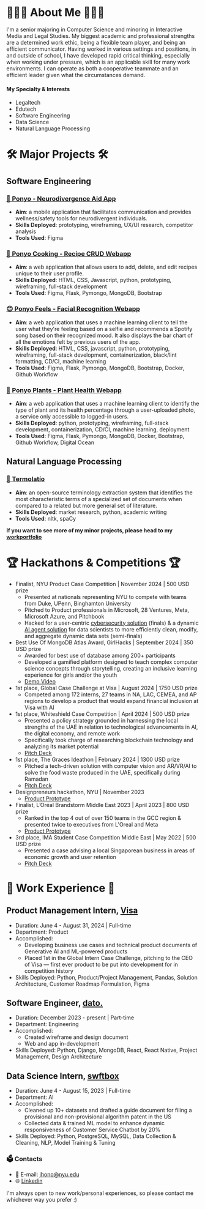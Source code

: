 # 👩🏻‍💻 About Me 👩🏻‍💻
I'm a senior majoring in Computer Science and minoring in Interactive Media and Legal Studies. My biggest academic and professional strengths are a determined work ethic, being a flexible team player, and being an efficient communicator. Having worked in various settings and positions, in and outside of school, I have developed rapid critical thinking, especially when working under pressure, which is an applicable skill for many work environments. I can operate as both a cooperative teammate and an efficient leader given what the circumstances demand. 

#### My Specialty & Interests
- Legaltech
- Edutech
- Software Engineering
- Data Science
- Natural Language Processing

# 🛠️ Major Projects 🛠️
## Software Engineering
### [🧠 Ponyo - Neurodivergence Aid App](https://github.com/jk021227/workportfolio/tree/main/Ponyo%20-%20Neurodivergence%20Aid)
* __Aim__: a mobile application that facilitates communication and provides wellness/safety tools for neurodivergent individuals.
* __Skills Deployed__: prototyping, wireframing, UX/UI research, competitor analysis
* __Tools Used__: Figma

### [🍲 Ponyo Cooking - Recipe CRUD Webapp](https://github.com/jk021227/workportfolio/tree/main/Ponyo%20Cooking%20-%20Recipe%20webapp)
* __Aim__: a web application that allows users to add, delete, and edit recipes unique to their user profile.
* __Skills Deployed__: HTML, CSS, Javascript, python, prototyping, wireframing, full-stack development
* __Tools Used__: Figma, Flask, Pymongo, MongoDB, Bootstrap

### [😊 Ponyo Feels - Facial Recognition Webapp](https://github.com/jk021227/workportfolio/tree/main/Ponyo%20Feels%20-%20Containerized%20App%20w%3A%20Machine%20Learning%20Client)
* __Aim__: a web application that uses a machine learning client to tell the user what they're feeling based on a selfie and recommends a Spotify song based on their recognized mood. It also displays the bar chart of all the emotions felt by previous users of the app.
* __Skills Deployed__: HTML, CSS, javascript, python, prototyping, wireframing, full-stack development, containerization, black/lint formatting, CD/CI, machine learning
* __Tools Used__: Figma, Flask, Pymongo, MongoDB, Bootstrap, Docker, Github Workflow

### [🌱 Ponyo Plants - Plant Health Webapp](https://github.com/jk021227/workportfolio/tree/main/Ponyo%20Plants%20-%20ML%20Droplet)
* __Aim__: a web application that uses a machine learning client to identify the type of plant and its health percentage through a user-uploaded photo, a service only accessible to logged-in users. 
* __Skills Deployed__: python, prototyping, wireframing, full-stack development, containerization, CD/CI, machine learning, deployment
* __Tools Used__: Figma, Flask, Pymongo, MongoDB, Docker, Bootstrap, Github Workflow, Digital Ocean

## Natural Language Processing
### [🤖 Termolatío](https://github.com/levith-andrade-cuellar/termolatio/tree/0a01799370c08bd3f9d7497f19eb185f9ee05101)
* __Aim__: an open-source terminology extraction system that identifies the most characteristic terms of a specialized set of documents when compared to a related but more general set of literature.
* __Skills Deployed__: market research, python, academic writing
* __Tools Used__: nltk, spaCy

**If you want to see more of my minor projects, please head to my [workportfolio](https://github.com/jk021227/workportfolio)**

# 🏆 Hackathons & Competitions 🏆
- Finalist, NYU Product Case Competition | November 2024 | 500 USD prize
  - Presented at nationals representing NYU to compete with teams from Duke, UPenn,  Binghamton University
  - Pitched to Product professionals in Microsoft, 28 Ventures, Meta, Microsoft Azure, and Pitchbook
  - Hacked for a user-centric [cybersecurity solution](https://drive.google.com/file/d/1rUq2hNG_M3q8spSqcEn1BcfLM-bkpc7A/view?usp=sharing) (finals) & a dynamic [AI agent solution](https://drive.google.com/file/d/1-2WoQ4paLdyzgfqQLMfDxAq7kstHLgMw/view?usp=sharing) for data scientists to more efficiently clean, modify, and aggregate dynamic data sets (semi-finals) 
- Best Use Of MongoDB Atlas Award, GirlHacks | September 2024 | 350 USD prize
  - Awarded for best use of database among 200+ participants
  - Developed a gamified platform designed to teach complex computer science concepts through storytelling, creating an inclusive learning experience for girls and/or the youth
  - [Demo Video](https://drive.google.com/file/d/1GTI-orHC-6ktGU6Ao4TB587ImI84Xhr0/view)
- 1st place, Global Case Challenge at Visa | August 2024 | 1750 USD prize
  - Competed among 172 interns, 27 teams in NA, LAC, CEMEA, and AP regions to develop a product that would expand financial inclusion at Visa with AI
- 1st place, Whiteshield Case Competition | April 2024 | 500 USD prize
  - Presented a policy strategy grounded in harnessing the local strengths of the UAE in relation to technological advancements in AI, the digital economy, and remote work
  - Specifically took charge of researching blockchain technology and analyzing its market potential
  - [Pitch Deck](https://docs.google.com/presentation/d/1LRlI22_kVX4vZLSB8_KDPnuYyC0m0z68ndGtAFkRHY8/edit?usp=sharing)
- 1st place, The Graces Ideathon | February 2024 | 1300 USD prize
  - Pitched a tech-driven solution with computer vision and AR/VR/AI to solve the food waste produced in the UAE, specifically during Ramadan
  - [Pitch Deck](https://docs.google.com/presentation/d/1ZfTexEnj61XBPL9MDHbBtolPAZrufenuQWh3E7vuFMs/edit?usp=sharing)
- Designpreneurs hackathon, NYU | November 2023
  - [Product Prototype](https://www.figma.com/proto/qkICTwOEjRpVjolrwIsEjy/Habi?node-id=20-11038&starting-point-node-id=20%3A11038&mode=design&t=xDMb8SHmQJBjyzfm-1)
- Finalist, L’Oréal Brandstorm Middle East 2023 | April 2023 | 800 USD prize
  - Ranked in the top 4 out of over 150 teams in the GCC region & presented twice to executives from L'Oreal and Meta
  - [Product Prototype](https://www.figma.com/proto/yDdkaIrbXjzZprXZil3sYa/Loreal?type=design&node-id=223-2&scaling=scale-down&page-id=0%3A1&starting-point-node-id=223%3A2&show-proto-sidebar=1)
- 3rd place, IMA Student Case Competition Middle East | May 2022 | 500 USD prize
  - Presented a case advising a local Singaporean business in areas of economic growth and user retention 
  - [Pitch Deck](https://docs.google.com/presentation/d/1LUkWI9RbDt2csNOSsCo-aPYvB_qGfqwrYS0xgfFaKzE/edit?usp=sharing)
 
# 💼 Work Experience 💼
## Product Management Intern, [Visa](https://ae.visamiddleeast.com/en_AE)
* Duration: June 4 - August 31, 2024 | Full-time
* Department: Product
* Accomplished:
  * Developing business use cases and technical product documents of Generative AI and ML-powered products
  * Placed 1st in the Global Intern Case Challenge, pitching to the CEO of Visa — first ever product to be put into development for in competition history
* Skills Deployed: Python, Product/Project Management, Pandas, Solution Architecture, Customer Roadmap Formulation, Figma

## Software Engineer, [dato.](https://www.linkedin.com/company/dato-pr/)
* Duration: December 2023 - present | Part-time
* Department: Engineering
* Accomplished:
  * Created wireframe and design document
  * Web and app in-development 
* Skills Deployed: Python, Django, MongoDB, React, React Native, Project Management, Design Architecture

## Data Science Intern, [swftbox](https://www.swftbox.com/)
* Duration: June 4 - August 15, 2023 | Full-time
* Department: AI
* Accomplished:
  * Cleaned up 10+ datasets and drafted a guide document for filing a provisional and non-provisional algorithm patent in the US 
  * Collected data & trained ML model to enhance dynamic responsiveness of Customer Service Chatbot by 20%
* Skills Deployed: Python, PostgreSQL, MySQL, Data Collection & Cleaning, NLP, Model Training & Tuning

### 🗳️ Contacts
- 📧 E-mail: jhono@nyu.edu
- 🌐 [Linkedin](https://www.linkedin.com/in/youngducando/)

I'm always open to new work/personal experiences, so please contact me whichever way you prefer :)
